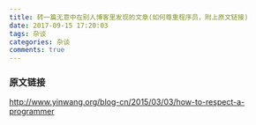 ```yaml
---
title: 转一篇无意中在别人博客里发现的文章(如何尊重程序员，附上原文链接)
date: 2017-09-15 17:20:03
tags: 杂谈
categories: 杂谈
comments: true
---
```


### 原文链接
http://www.yinwang.org/blog-cn/2015/03/03/how-to-respect-a-programmer

<!-- more -->